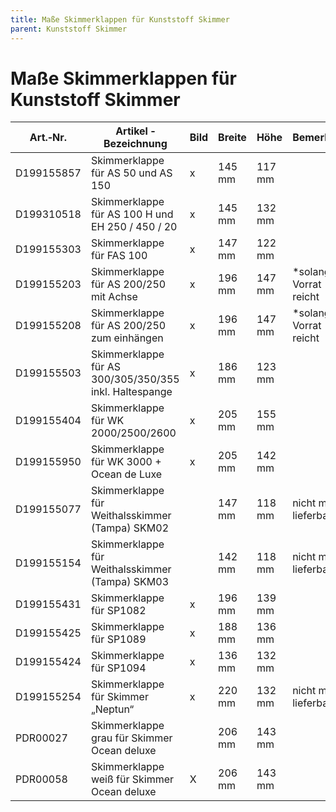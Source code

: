 ```yaml
---
title: Maße Skimmerklappen für Kunststoff Skimmer
parent: Kunststoff Skimmer
---
```


# Maße Skimmerklappen für Kunststoff Skimmer

|Art.‐Nr.|Artikel ‐ Bezeichnung|Bild|Breite|Höhe|Bemerkung|
|---|---|---|---|---|---|
|D199155857|Skimmerklappe für AS 50 und AS 150|x|145 mm|117 mm| |
|D199310518|Skimmerklappe für AS 100 H und EH 250 / 450 / 20|x|145 mm|132 mm| |
|D199155303|Skimmerklappe für FAS 100|x|147 mm|122 mm| |
|D199155203|Skimmerklappe für AS 200/250 mit Achse|x|196 mm|147 mm|*solange Vorrat reicht|
|D199155208|Skimmerklappe für AS 200/250 zum einhängen|x|196 mm|147 mm|*solange Vorrat reicht|
|D199155503|Skimmerklappe für AS 300/305/350/355 inkl. Haltespange|x|186 mm|123 mm| |
|D199155404|Skimmerklappe für WK 2000/2500/2600|x|205 mm|155 mm| |
|D199155950|Skimmerklappe für WK 3000 + Ocean de Luxe|x|205 mm|142 mm| |
|D199155077|Skimmerklappe für Weithalsskimmer (Tampa) SKM02| |147 mm|118 mm|nicht mehr lieferbar|
|D199155154|Skimmerklappe für Weithalsskimmer (Tampa) SKM03| |142 mm|118 mm|nicht mehr lieferbar|
|D199155431|Skimmerklappe für SP1082|x|196 mm|139 mm| |
|D199155425|Skimmerklappe für SP1089|x|188 mm|136 mm| |
|D199155424|Skimmerklappe für SP1094|x|136 mm|132 mm| |
|D199155254|Skimmerklappe für Skimmer „Neptun“|x|220 mm|132 mm|nicht mehr lieferbar|
|PDR00027|Skimmerklappe grau für Skimmer Ocean deluxe| |206 mm|143 mm| |
|PDR00058|Skimmerklappe weiß für Skimmer Ocean deluxe|X|206 mm|143 mm| |
